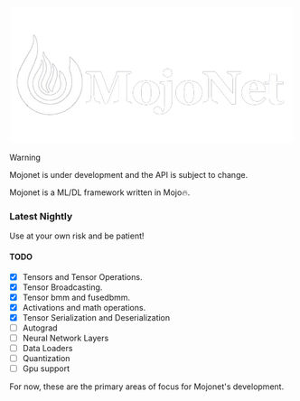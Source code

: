 <div align="center">
  <img src="assets/net.png" alt="mojonet">
</div>

> [!WARNING]
> Mojonet is under development and the API is subject to change.

Mojonet is a ML/DL framework written in Mojo🔥.

### Latest Nightly
Use at your own risk and be patient!

#### TODO

-   [x] Tensors and Tensor Operations.
-   [x] Tensor Broadcasting.
-   [x] Tensor bmm and fusedbmm.
-   [x] Activations and math operations.
-   [x] Tensor Serialization and Deserialization
-   [ ] Autograd
-   [ ] Neural Network Layers
-   [ ] Data Loaders
-   [ ] Quantization
-   [ ] Gpu support

For now, these are the primary areas of focus for Mojonet's development.
